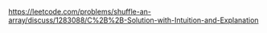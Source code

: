 https://leetcode.com/problems/shuffle-an-array/discuss/1283088/C%2B%2B-Solution-with-Intuition-and-Explanation